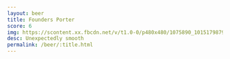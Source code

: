```yaml
---
layout: beer
title: Founders Porter
score: 6
img: https://scontent.xx.fbcdn.net/v/t1.0-0/p480x480/1075890_10151798799218745_348684892_n.jpg?oh=5b787427c81d52d70eb08fc49d5fc2af&oe=5888E8E6
desc: Unexpectedly smooth
permalink: /beer/:title.html
---
```

